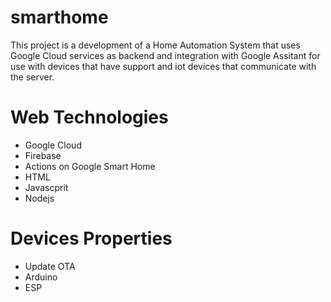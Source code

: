 # smarthome

This project is a development of a Home Automation System that uses Google Cloud services as backend and integration with Google Assitant for use with devices that have support and iot devices that communicate with the server. 

# Web Technologies 
 - Google Cloud 
 - Firebase
 - Actions on Google Smart Home  
 - HTML
 - Javascprit
 - Nodejs

# Devices Properties
 - Update OTA
 - Arduino 
 - ESP
